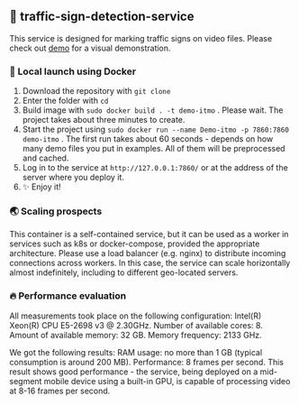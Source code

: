 ## 🚗 traffic-sign-detection-service 

This service is designed for marking traffic signs on video files. Please check out [demo](http://karouniform.xyz:7680) for a visual demonstration.

### 🐋 Local launch using Docker
1. Download the repository with `git clone`
2. Enter the folder with `cd`
3. Build image with `sudo docker build . -t demo-itmo` .
Please wait. The project takes about three minutes to create.
4. Start the project using `sudo docker run --name Demo-itmo -p 7860:7860 demo-itmo` . The first run takes about 60 seconds - depends on how many demo files you put in examples. All of them will be preprocessed and cached.
5. Log in to the service at `http://127.0.0.1:7860/` or at the address of the server where you deploy it.
6. ✨ Enjoy it!

### 🌏 Scaling prospects
This container is a self-contained service, but it can be used as a worker in services such as k8s or docker-compose, provided the appropriate architecture. Please use a load balancer (e.g. nginx) to distribute incoming connections across workers. In this case, the service can scale horizontally almost indefinitely, including to different geo-located servers.

### 🔥 Performance evaluation
All measurements took place on the following configuration: Intel(R) Xeon(R) CPU E5-2698 v3 @ 2.30GHz. Number of available cores: 8. Amount of available memory: 32 GB. Memory frequency: 2133 GHz.

We got the following results: RAM usage: no more than 1 GB (typical consumption is around 200 MB). Performance: 8 frames per second. This result shows good performance - the service, being deployed on a mid-segment mobile device using a built-in GPU, is capable of processing video at 8-16 frames per second.
